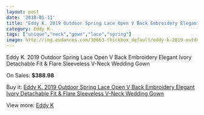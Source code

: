 ```yaml
---
layout: post
date: '2018-01-11'
title: "Eddy K. 2019 Outdoor Spring Lace Open V Back Embroidery Elegant Ivory Detachable Fit & Flare Sleeveless V-Neck Wedding Gown"
category: Eddy K
tags: ["unique","neck","gown","lace","spring"]
image: http://img.eudances.com/30663-thickbox_default/eddy-k-2019-outdoor-spring-lace-open-v-back-embroidery-elegant-ivory-detachable-fit-flare-sleeveless-v-neck-wedding-gown.jpg
---
```

Eddy K. 2019 Outdoor Spring Lace Open V Back Embroidery Elegant Ivory Detachable Fit & Flare Sleeveless V-Neck Wedding Gown

On Sales: **$388.98**
<a href="https://www.eudances.com/en/eddy-k/9771-eddy-k-2019-outdoor-spring-lace-open-v-back-embroidery-elegant-ivory-detachable-fit-flare-sleeveless-v-neck-wedding-gown.html"><amp-img layout="responsive" width="600" height="600" src="//img.eudances.com/30663-thickbox_default/eddy-k-2019-outdoor-spring-lace-open-v-back-embroidery-elegant-ivory-detachable-fit-flare-sleeveless-v-neck-wedding-gown.jpg" alt="Eddy K. 2019 Outdoor Spring Lace Open V Back Embroidery Elegant Ivory Detachable Fit & Flare Sleeveless V-Neck Wedding Gown 0" /></a>
<a href="https://www.eudances.com/en/eddy-k/9771-eddy-k-2019-outdoor-spring-lace-open-v-back-embroidery-elegant-ivory-detachable-fit-flare-sleeveless-v-neck-wedding-gown.html"><amp-img layout="responsive" width="600" height="600" src="//img.eudances.com/30664-thickbox_default/eddy-k-2019-outdoor-spring-lace-open-v-back-embroidery-elegant-ivory-detachable-fit-flare-sleeveless-v-neck-wedding-gown.jpg" alt="Eddy K. 2019 Outdoor Spring Lace Open V Back Embroidery Elegant Ivory Detachable Fit & Flare Sleeveless V-Neck Wedding Gown 1" /></a>

Buy it: [Eddy K. 2019 Outdoor Spring Lace Open V Back Embroidery Elegant Ivory Detachable Fit & Flare Sleeveless V-Neck Wedding Gown](https://www.eudances.com/en/eddy-k/9771-eddy-k-2019-outdoor-spring-lace-open-v-back-embroidery-elegant-ivory-detachable-fit-flare-sleeveless-v-neck-wedding-gown.html "Eddy K. 2019 Outdoor Spring Lace Open V Back Embroidery Elegant Ivory Detachable Fit & Flare Sleeveless V-Neck Wedding Gown")

View more: [Eddy K](https://www.eudances.com/en/151-eddy-k "Eddy K")